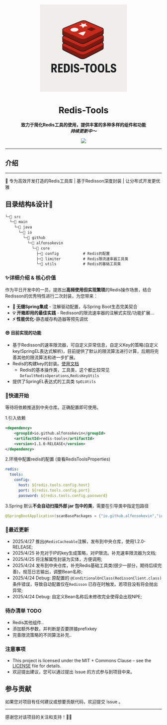 <p align="center">
    <a href="" target="_blank">
      <img src="./imgs/cover.png" width="280" />
    </a>
</p>
<h1 align="center">Redis-Tools</h1>
<p align="center"><strong>致力于简化Redis工具的使用，提供丰富的多种多样的组件和功能<br><em>持续更新中～</em></strong></p>
<div align="center">
    <a href="https://github.com/AlfonsoKevin/redis-tools"><img src="https://img.shields.io/badge/github-项目地址-yellow.svg?style=plasticr"></a></div>



---



## 介绍

---

🚀 专为高效开发打造的Redis工具库 | 基于Redisson深度封装 | 让分布式开发更优雅

## 目录结构&设计🚀

```txt
└─📁 src
  └─📁 main
    └─📁 java
      └─📁 io
        └─📁 github
          └─📁 alfonsokevin
            └─📁 core
              ├─📁 config           # Redis的配置
              ├─📁 limiter          # Redis限流速率器工具类
              └─📁 utils            # Redis的基础工具类
```



### ✨详细介绍 & 核心价值

作为平日开发中的一员，提炼出**高频使用但实现繁琐**的Redis操作场景，结合Redisson的优秀特性进行二次封装，为您带来：

- **🔌 无缝Spring集成** - 注解驱动配置，与Spring Boot生态完美契合
- **💡 开箱即用的最佳实践** - Redisson的限流速率器的注解式实现/功能扩展...
- **⚡ 性能优化**-静态缓存构造器等预先调优

#### 😎 目前实现的功能

- 基于Redisson的速率限流器，可自定义异常信息，自定义Key的策略(自定义key/SpringEL表达式解析)，目前提供了默认的限流算法进行计算，后期将完善其他的限流算法和进一步扩展。
- Redis的构建key的封装。[使用文档](./src/main/java/io/github/alfonsokevin/core/limiter/docs/Freq.md)
  - Redis的基本操作类，工具类，这个都比较常见 `DefaultRedisOperations`,`RedisKeyUtils`
- 提供了SpringEL表达式的工具类 `SpELUtils`

### 🚀快速开始

等待将依赖推送到中央仓库。正确配置即可使用。

1.引入依赖

```xml
<dependency>
    <groupId>io.github.alfonsokevin</groupId>
    <artifactId>redis-tools</artifactId>
    <version>1.1.0-RELEASE</version>
</dependency>
```

2.环境中配置redis的配置 (查看RedisToolsProperties)

```yml
redis:
  tools:
    config:
      host: ${redis.tools.config.host}
      port: ${redis.tools.config.port}
      password: ${redis.tools.config.password}
```

3.Spring 默认**不会自动扫描外部 jar 包中的类**，需要在引导类中指定包路径

```java
@SpringBootApplication(scanBasePackages = {"io.github.alfonsokevin","io.xxx.*"})
```

### 🤖最近更新
- 2025/4/27 推出`@RedisCacheable`注解，发布到中央仓库，使用1.2.0-RELEASE;
- 2025/4/25 补充对于IP的key生成策略，对IP限流。补充速率限流器为文档;
- 2025/4/25 将注解属性封装为实体，方便调用;
- 2025/4/24 发布到中央仓库，补充Redis基础工具类(很少一部分，期待后续完善)，规范日志输出，调整Bean名称;
- 2025/4/24 Debug: 原配置的 `@ConditionalOnClass(RedissonClient.class)` 条件错误，导致自动配置仅在`Redisson` 已存在时触发。若项目没有将会抛出异常;
- 2025/4/24 Debug: 自定义Bean名称后未修改完全使得会出现NPE;
### 待办清单 TODO
- Redis其他组件..
- 添加额外参数，并判断是否要拼接prefixkey
- 完善限流策略的不同算法补充..

### 注意事项

- This project is licensed under the MIT + Commons Clause – see the [LICENSE](LICENSE) file for details.
- 欢迎提出建议，您可以通过提出 Issue 的方式参与到项目中来。

## 参与贡献

如果您对项目有任何建议或想要贡献代码，欢迎提交 Issue 。

---

感谢您对该项目的关注和支持！🕵️‍♀️
